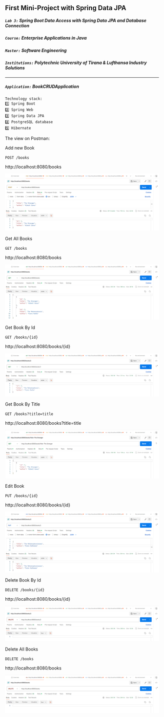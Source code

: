 ## First Mini-Project with Spring Data JPA
##### `Lab 3:` Spring Boot Data Access with Spring Data JPA and Database Connection
##### `Course:` Enterprise Applications in Java
##### `Master:` Software Engineering
##### `Institutions:` Polytechnic University of Tirana & Lufthansa Industry Solutions

---

##### `Application:` BookCRUDApplication
    Technology stack:
    1️⃣ Spring Boot
    2️⃣ Spring Web
    3️⃣ Spring Data JPA
    4️⃣ PostgreSQL database
    5️⃣ Hibernate


The view on Postman:

Add new Book

`POST /books`

http://localhost:8080/books

![Add New Book](BookCRUDApplication\img\addBook.png "Add New Book")

Get All Books

`GET /books`

http://localhost:8080/books

![Get All Books](BookCRUDApplication\img\getAllBooks.png "Get All Books")

Get Book By Id

`GET /books/{id}`

http://localhost:8080/books/{id}

![Get Book By Id](BookCRUDApplication\img\getBookById.png "Get Book By Id")

Get Book By Title

`GET /books?title=title`

http://localhost:8080/books?title=title

![Get Book By Title](BookCRUDApplication\img\getBookByTitle.png "Get Book By Title")

Edit Book

`PUT /books/{id}`

http://localhost:8080/books/{id}

![Edit Book](BookCRUDApplication\img\updateBook.png "Edit Book")

Delete Book By Id

`DELETE /books/{id}`

http://localhost:8080/books/{id}

![Delete Book By Id](BookCRUDApplication\img\deleteBookById.png "Delete Book By Id")

Delete All Books

`DELETE /books`

http://localhost:8080/books

![Delete All Books](BookCRUDApplication\img\deleteAllBook.png "Delete All Books")